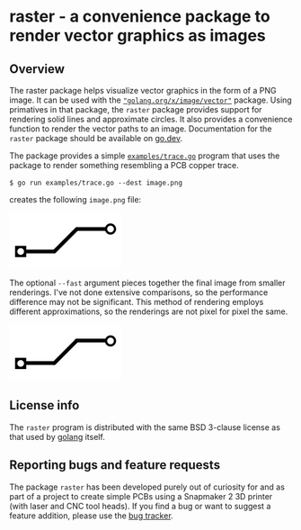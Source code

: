 # raster - a convenience package to render vector graphics as images

## Overview

The raster package helps visualize vector graphics in the form of a
PNG image. It can be used with the
[`"golang.org/x/image/vector"`](https://pkg.go.dev/golang.org/x/image/vector)
package. Using primatives in that package, the `raster` package
provides support for rendering solid lines and approximate circles. It
also provides a convenience function to render the vector paths to an
image. Documentation for the `raster` package should be available on
[go.dev](https://pkg.go.dev/zappem.net/pub/graphics/raster).

The package provides a simple [`examples/trace.go`](examples/trace.go) program
that uses the package to render something resembling a PCB copper
trace.
```
$ go run examples/trace.go --dest image.png
```
creates the following `image.png` file:

![trace rendered](image.png)

The optional `--fast` argument pieces together the final image from
smaller renderings. I've not done extensive comparisons, so the
performance difference may not be significant. This method of
rendering employs different approximations, so the renderings are not
pixel for pixel the same.

![trace rendered --fast](fast.png)

## License info

The `raster` program is distributed with the same BSD 3-clause license
as that used by [golang](https://golang.org/LICENSE) itself.

## Reporting bugs and feature requests

The package `raster` has been developed purely out of curiosity for
and as part of a project to create simple PCBs using a Snapmaker 2 3D
printer (with laser and CNC tool heads). If you find a bug or want to
suggest a feature addition, please use the [bug
tracker](https://github.com/tinkerator/raster/issues).
